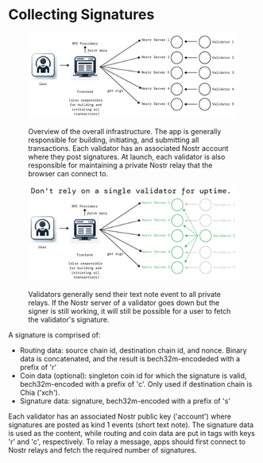 # Collecting Signatures

<figure><img src="../../.gitbook/assets/image (4).png" alt=""><figcaption><p>Overview of the overall infrastructure. The app is generally responsible for building, initiating, and submitting all transactions. Each validator has an associated Nostr account where they post signatures. At launch, each validator is also responsible for maintaining a private Nostr relay that the browser can connect to.</p></figcaption></figure>

<figure><img src="../../.gitbook/assets/image (1) (1) (1) (1).png" alt=""><figcaption><p>Validators generally send their text note event to all private relays. If the Nostr server of a validator goes down but the signer is still working, it will still be possible for a user to fetch the validator's signature.</p></figcaption></figure>

A signature is comprised of:

* Routing data: source chain id, destination chain id, and nonce. Binary data is concatenated, and the result is bech32m-encodeded with a prefix of 'r'
* Coin data (optional): singleton coin id for which the signature is valid, bech32m-encoded with a prefix of 'c'. Only used if destination chain is Chia ('xch').
* Signature data: signature, bech32m-encoded with a prefix of 's'

Each validator has an associated Nostr public key ('account') where signatures are posted as kind 1 events (short text note). The signature data is used as the content, while routing and coin data are put in tags with keys 'r' and 'c', respectively. To relay a message, apps should first connect to Nostr relays and fetch the required number of signatures.
